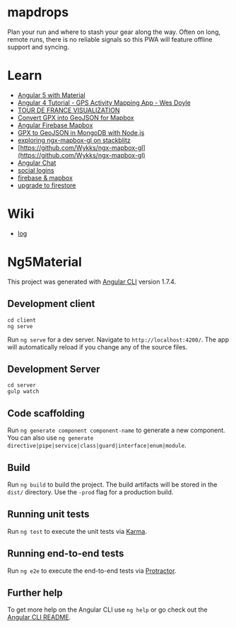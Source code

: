 # mapdrops

Plan your run and where to stash your gear along the way. Often on long, remote runs, there is no reliable signals so this PWA will feature offline support and syncing.

# Learn

* [Angular 5 with Material](https://coursetro.com/posts/code/113/How-to-Build-an-Angular-5-Material-App)
* [Angular 4 Tutorial - GPS Activity Mapping App - Wes Doyle](https://brfilm.net/v-angular-4-tutorial-gps-activity-mapping-app-EHdSb279Lzg.html)
* [TOUR DE FRANCE VISUALIZATION](http://abenrob.com/tdf-maptime/docs/)
* [Convert GPX into GeoJSON for Mapbox](https://github.com/mapbox/togeojson)
* [Angular Firebase Mapbox](https://angularfirebase.com/lessons/build-realtime-maps-in-angular-with-mapbox-gl/)
* [GPX to GeoJSON in MongoDB with Node.js](http://kalapun.com/posts/gpx-to-geojson-in-mongodb-with-node-js/)
* [exploring ngx-mapbox-gl on stackblitz](https://stackblitz.com/edit/ngx-mapbox-gl)
* [https://github.com/Wykks/ngx-mapbox-gl](https://github.com/Wykks/ngx-mapbox-gl)
* [Angular Chat](https://medium.com/dailyjs/real-time-apps-with-typescript-integrating-web-sockets-node-angular-e2b57cbd1ec1)
* [social logins](https://github.com/sabyasachibiswal/angular5-social-login)
* [firebase & mapbox](https://angularfirebase.com/lessons/build-realtime-maps-in-angular-with-mapbox-gl/)
* [upgrade to firestore](https://angularfirebase.com/lessons/firestore-with-angularfire-basics/)

# Wiki

* [log](https://github.com/headwinds/mapdrops/wiki/log)

# Ng5Material

This project was generated with [Angular CLI](https://github.com/angular/angular-cli) version 1.7.4.

## Development client

```
cd client
ng serve
```

Run `ng serve` for a dev server. Navigate to `http://localhost:4200/`. The app will automatically reload if you change any of the source files.

## Development Server

```
cd server
gulp watch
```

## Code scaffolding

Run `ng generate component component-name` to generate a new component. You can also use `ng generate directive|pipe|service|class|guard|interface|enum|module`.

## Build

Run `ng build` to build the project. The build artifacts will be stored in the `dist/` directory. Use the `-prod` flag for a production build.

## Running unit tests

Run `ng test` to execute the unit tests via [Karma](https://karma-runner.github.io).

## Running end-to-end tests

Run `ng e2e` to execute the end-to-end tests via [Protractor](http://www.protractortest.org/).

## Further help

To get more help on the Angular CLI use `ng help` or go check out the [Angular CLI README](https://github.com/angular/angular-cli/blob/master/README.md).
